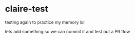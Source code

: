 # claire-test
testing again to practice my memory lol

lets add something so we can commit it and test out a PR flow
